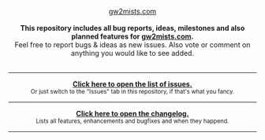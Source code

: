 <p align="center">
  <a href="https://gw2mists.com">gw2mists.com</a>
  <br><br>
  <b>
    This repository includes all bug reports, ideas, milestones and also planned features for <a href="https://gw2mists.com">gw2mists.com</a>.<br>
  </b>
  Feel free to report bugs & ideas as new issues. Also vote or comment on anything you would like to see added.<br><br>
</p>

---

<p align="center">
  <b><a href="https://github.com/gw2mists/issues/issues">Click here to open the list of issues.</a></b><br>
  <sub>Or just switch to the "Issues" tab in this repository, if that's what you fancy.</sub>
</p>

---

<p align="center">
  <b><a href="https://github.com/gw2mists/issues/blob/master/CHANGELOG.md">Click here to open the changelog.</a></b><br>
  <sub>Lists all features, enhancements and bugfixes and when they happend.</sub>
</p>

---
